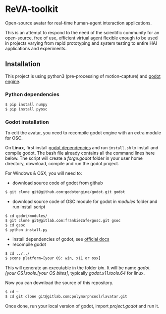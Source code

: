 # ReVA-toolkit

Open-source avatar for real-time
human-agent interaction applications.

This is an attempt to respond to the need of the scientific community for an open-source, free of use, efficient virtual agent flexible enough to be used in projects varying from rapid prototyping and system testing to entire HAI applications and experiments.

## Installation

This project is using python3 (pre-processing of motion-capture) and [godot engine](http://godotengine.org).

### Python dependencies

```python
$ pip install numpy
$ pip install pyosc
```
### Godot installation

To edit the avatar, you need to recompile godot engine with an extra module for OSC.

On **Linux**, first install [godot dependencies](https://docs.godotengine.org/en/latest/development/compiling/) and run `install.sh` to install and compile godot. The bash file already contains all the command lines here below. The script will create a *forge.godot* folder in your user home directory, download, compile and run the godot project.

For Windows & OSX, you will need to:

- download source code of godot from github

```bash
$ git clone git@github.com:godotengine/godot.git godot
```
- download source code of OSC module for godot in *modules* folder and run install script

```bash
$ cd godot/modules/
$ git clone git@gitlab.com:frankiezafe/gosc.git gsoc
$ cd gsoc
$ python install.py
```

- install dependencies of godot, see [official docs](https://docs.godotengine.org/en/latest/development/compiling/)
- recompile godot

```bash
$ cd ../../
$ scons platform=[your OS: win, x11 or osx]
```

This will generate an executable in the folder *bin*. It will be name *godot.[your OS].tools.[your OS bites]*, typically *godot.x11.tools.64* for linux.

Now you can download the source of this repository.

```bash
$ cd ~
$ cd git clone git@gitlab.com:polymorphcool/lavatar.git
```

Once done, run your local version of godot, import *project.godot* and run it.
